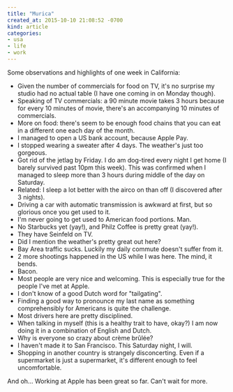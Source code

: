 ```yaml
---
title: "Murica"
created_at: 2015-10-10 21:08:52 -0700
kind: article
categories:
- usa
- life
- work
---
```


Some observations and highlights of one week in California:

* Given the number of commercials for food on TV, it's no surprise my studio had no actual table (I have one coming in on Monday though).
* Speaking of TV commercials: a 90 minute movie takes 3 hours because for every 10 minutes of movie, there's an accompanying 10 minutes of commercials.
* More on food: there's seem to be enough food chains that you can eat in a different one each day of the month.
* I managed to open a US bank account, because Apple Pay.
* I stopped wearing a sweater after 4 days. The weather's just too gorgeous. 
* Got rid of the jetlag by Friday. I do am dog-tired every night I get home (I barely survived past 10pm this week). This was confirmed when I managed to sleep more than 3 hours during middle of the day on Saturday. 
* Related: I sleep a lot better with the airco on than off (I discovered after 3 nights).
* Driving a car with automatic transmission is awkward at first, but so glorious once you get used to it.
* I'm never going to get used to American food portions. Man.
* No Starbucks yet (yay!), and Philz Coffee is pretty great (yay!).
* They have Seinfeld on TV.
* Did I mention the weather's pretty great out here?
* Bay Area traffic sucks. Luckily my daily commute doesn't suffer from it.
* 2 more shootings happened in the US while I was here. The mind, it bends.
* Bacon. 
* Most people are very nice and welcoming. This is especially true for the people I've met at Apple.
* I don't know of a good Dutch word for "tailgating".
* Finding a good way to pronounce my last name as something comprehensibly for Americans is quite the challenge.
* Most drivers here are pretty disciplined. 
* When talking in myself (this is a healthy trait to have, okay?) I am now doing it in a combination of English and Dutch.
* Why is everyone so crazy about crème brûlée?
* I haven't made it to San Francisco. This Saturday night, I will.
* Shopping in another country is strangely disconcerting. Even if a supermarket is just a supermarket, it's different enough to feel uncomfortable.

And oh... Working at Apple has been great so far. Can't wait for more. 
 







